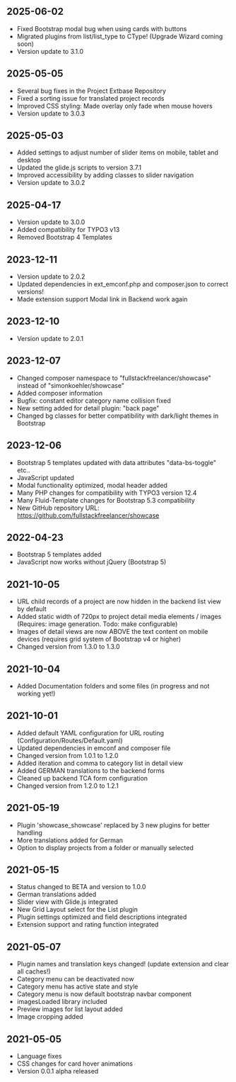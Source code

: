 ## 2025-06-02
- Fixed Bootstrap modal bug when using cards with buttons
- Migrated plugins from list/list_type to CType! (Upgrade Wizard coming soon)
- Version update to 3.1.0

## 2025-05-05
- Several bug fixes in the Project Extbase Repository
- Fixed a sorting issue for translated project records
- Improved CSS styling: Made overlay only fade when mouse hovers
- Version update to 3.0.3

## 2025-05-03
- Added settings to adjust number of slider items on mobile, tablet and desktop
- Updated the glide.js scripts to version 3.7.1
- Improved accessibility by adding classes to slider navigation
- Version update to 3.0.2

## 2025-04-17
- Version update to 3.0.0
- Added compatibility for TYPO3 v13
- Removed Bootstrap 4 Templates

## 2023-12-11
- Version update to 2.0.2
- Updated dependencies in ext_emconf.php and composer.json to correct versions!
- Made extension support Modal link in Backend work again

## 2023-12-10
- Version update to 2.0.1

## 2023-12-07
- Changed composer namespace to "fullstackfreelancer/showcase" instead of "simonkoehler/showcase"
- Added composer information
- Bugfix: constant editor category name collision fixed
- New setting added for detail plugin: "back page"
- Changed bg classes for better compatibility with dark/light themes in Bootstrap

## 2023-12-06
- Bootstrap 5 templates updated with data attributes "data-bs-toggle" etc..
- JavaScript updated
- Modal functionality optimized, modal header added
- Many PHP changes for compatibility with TYPO3 version 12.4
- Many Fluid-Template changes for Bootstrap 5.3 compatibility
- New GitHub repository URL: https://github.com/fullstackfreelancer/showcase

## 2022-04-23
- Bootstrap 5 templates added
- JavaScript now works without jQuery (Bootstrap 5)

## 2021-10-05
- URL child records of a project are now hidden in the backend list view by default
- Added static width of 720px to project detail media elements / images (Requires: image generation. Todo: make configurable)
- Images of detail views are now ABOVE the text content on mobile devices (requires grid system of Bootstrap v4 or higher)
- Changed version from 1.3.0 to 1.3.0

## 2021-10-04
- Added Documentation folders and some files (in progress and not working yet!)

## 2021-10-01
- Added default YAML configuration for URL routing (Configuration/Routes/Default.yaml)
- Updated dependencies in emconf and composer file
- Changed version from 1.0.1 to 1.2.0
- Added iteration and comma to category list in detail view
- Added GERMAN translations to the backend forms
- Cleaned up backend TCA form configuration
- Changed version from 1.2.0 to 1.2.1

## 2021-05-19
- Plugin 'showcase_showcase' replaced by 3 new plugins for better handling
- More translations added for German
- Option to display projects from a folder or manually selected

## 2021-05-15
- Status changed to BETA and version to 1.0.0
- German translations added
- Slider view with Glide.js integrated
- New Grid Layout select for the List plugin
- Plugin settings optimized and field descriptions integrated
- Extension support and rating function integrated

## 2021-05-07
- Plugin names and translation keys changed! (update extension and clear all caches!)
- Category menu can be deactivated now
- Category menu has active state and style
- Category menu is now default bootstrap navbar component
- imagesLoaded library included
- Preview images for list layout added
- Image cropping added

## 2021-05-05
- Language fixes
- CSS changes for card hover animations
- Version 0.0.1 alpha released
